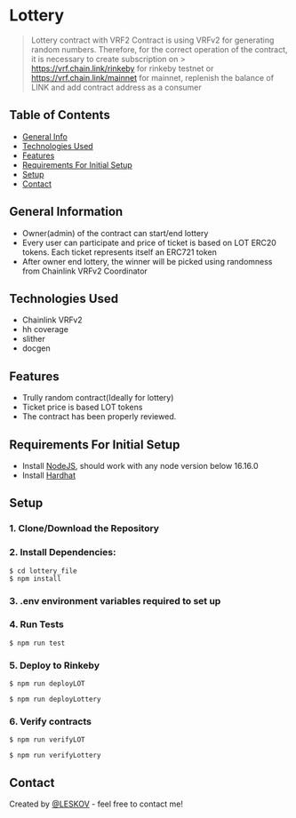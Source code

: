 # Lottery
> Lottery contract with VRF2
> Contract is using VRFv2 for generating random numbers. Therefore, for the correct operation of the contract, it is necessary to create subscription on > https://vrf.chain.link/rinkeby for rinkeby testnet or https://vrf.chain.link/mainnet for mainnet, replenish the balance of LINK and add contract address as a consumer

## Table of Contents
* [General Info](#general-information)
* [Technologies Used](#technologies-used)
* [Features](#features)
* [Requirements For Initial Setup](#requirements)
* [Setup](#setup)
* [Contact](#contact)



## General Information
- Owner(admin) of the contract can start/end lottery
- Every user can participate and price of ticket is based on LOT ERC20 tokens. Each ticket represents itself an ERC721 token
- After owner end lottery, the winner will be picked using randomness from Chainlink VRFv2 Coordinator

 
## Technologies Used
- Chainlink VRFv2
- hh coverage
- slither
- docgen

## Features
- Trully random contract(Ideally for lottery)
- Ticket price is based LOT tokens
- The contract has been properly reviewed.

## Requirements For Initial Setup
- Install [NodeJS](https://nodejs.org/en/), should work with any node version below 16.16.0
- Install [Hardhat](https://hardhat.org/)

## Setup
### 1. Clone/Download the Repository
### 2. Install Dependencies:
```
$ cd lottery_file
$ npm install
```
### 3. .env environment variables required to set up

### 4. Run Tests
`$ npm run test`

### 5. Deploy to Rinkeby
`$ npm run deployLOT ` 


`
 $ npm run deployLottery
 `
### 6. Verify contracts
`$ npm run verifyLOT `


 `
 $ npm run verifyLottery
 `




## Contact
Created by [@LESKOV](https://www.linkedin.com/in/ivan-lieskov-4b5664189/) - feel free to contact me!
